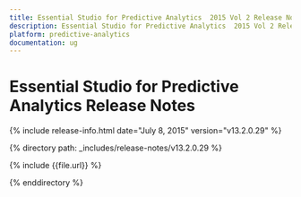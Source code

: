 ```yaml
---
title: Essential Studio for Predictive Analytics  2015 Vol 2 Release Notes  
description: Essential Studio for Predictive Analytics  2015 Vol 2 Release Notes  
platform: predictive-analytics
documentation: ug
---
```


# Essential Studio for Predictive Analytics  Release Notes  

{% include release-info.html date="July 8, 2015"  version="v13.2.0.29" %} 


{% directory path: _includes/release-notes/v13.2.0.29 %}

{% include {{file.url}} %}

{% enddirectory %}
